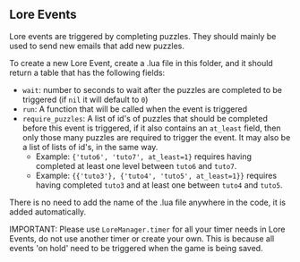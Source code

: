 ## Lore Events

Lore events are triggered by completing puzzles. They should mainly be used to send new emails that add new puzzles.

To create a new Lore Event, create a .lua file in this folder, and it should return a table that has the following fields:
- `wait`: number to seconds to wait after the puzzles are completed to be triggered (if `nil` it will default to `0`)
- `run`: A function that will be called when the event is triggered
- `require_puzzles`: A list of id's of puzzles that should be completed before this event is triggered, if it also contains an `at_least` field, then only those many puzzles are required to trigger the event. It may also be a list of lists of id's, in the same way.
    - Example: `{'tuto6', 'tuto7', at_least=1}` requires having completed at least one level between `tuto6` and `tuto7`.
    - Example: `{{'tuto3'}, {'tuto4', 'tuto5', at_least=1}}` requires having completed `tuto3` and at least one between `tuto4` and `tuto5`.

There is no need to add the name of the .lua file anywhere in the code, it is added automatically.

IMPORTANT: Please use `LoreManager.timer` for all your timer needs in Lore Events, do not use another timer or create your own. This is because all events 'on hold' need to be triggered when the game is being saved.
